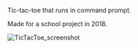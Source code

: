 Tic-tac-toe that runs in command prompt.

Made for a school project in 2018.

![TicTacToe_screenshot](https://user-images.githubusercontent.com/27769177/188152555-a119e27f-4e22-4223-ad73-33615dcd0857.PNG)
